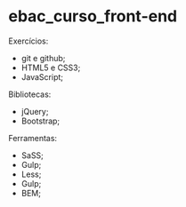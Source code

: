 # ebac_curso_front-end
Exercícios:
- git e github;
- HTML5 e CSS3;
- JavaScript;

Bibliotecas:
- jQuery;
- Bootstrap;

Ferramentas:
- SaSS;
- Gulp;
- Less;
- Gulp;
- BEM;
